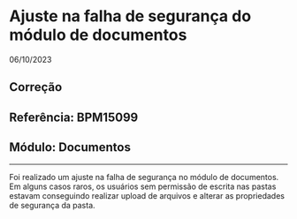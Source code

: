 # Ajuste na falha de segurança do módulo de documentos
06/10/2023
## Correção
## Referência: BPM15099
## Módulo: Documentos
***

Foi realizado um ajuste na falha de segurança no módulo de documentos. Em alguns casos raros, os usuários sem permissão de escrita nas pastas estavam conseguindo realizar upload de arquivos e alterar as propriedades de segurança da pasta.